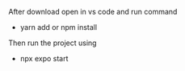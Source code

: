 After download open in vs code and run command
- yarn add or npm install

Then run the project using
- npx expo start
